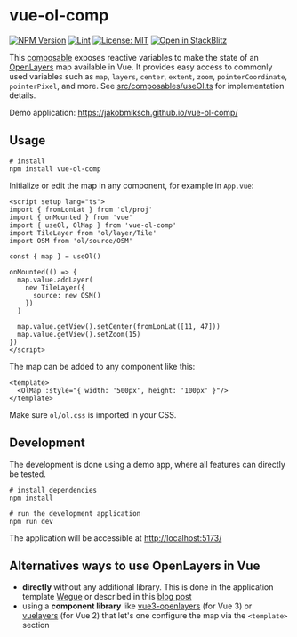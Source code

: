 # vue-ol-comp 

[![NPM Version](https://badgen.net/npm/v/vue-ol-comp)](https://www.npmjs.com/package/vue-ol-comp) <!-- markdown-link-check-disable-line -->
[![Lint](https://github.com/JakobMiksch/vue-ol-comp/actions/workflows/lint.yml/badge.svg)](https://github.com/JakobMiksch/vue-ol-comp/actions/workflows/lint.yml) <!-- markdown-link-check-disable-line -->
[![License: MIT](https://img.shields.io/badge/License-MIT-yellow.svg)](https://opensource.org/licenses/MIT) <!-- markdown-link-check-disable-line -->
[![Open in StackBlitz](https://developer.stackblitz.com/img/open_in_stackblitz_small.svg)](https://stackblitz.com/github/JakobMiksch/vue-ol-comp) <!-- markdown-link-check-disable-line -->

This [composable](https://vuejs.org/guide/reusability/composables) exposes reactive variables to make the state of an [OpenLayers](https://openlayers.org/) map available in Vue. It provides easy access to commonly used variables such as `map`, `layers`, `center`, `extent`, `zoom`, `pointerCoordinate`, `pointerPixel`, and more. See [src/composables/useOl.ts](src/composables/useOl.ts) for implementation details.

Demo application: <https://jakobmiksch.github.io/vue-ol-comp/>

## Usage

```shell
# install
npm install vue-ol-comp
```

Initialize or edit the map in any component, for example in `App.vue`:

```vue
<script setup lang="ts">
import { fromLonLat } from 'ol/proj'
import { onMounted } from 'vue'
import { useOl, OlMap } from 'vue-ol-comp'
import TileLayer from 'ol/layer/Tile'
import OSM from 'ol/source/OSM'

const { map } = useOl()

onMounted(() => {
  map.value.addLayer(
    new TileLayer({
      source: new OSM()
    })
  )

  map.value.getView().setCenter(fromLonLat([11, 47]))
  map.value.getView().setZoom(15)
})
</script>
```

The map can be added to any component like this:

```vue
<template>
  <OlMap :style="{ width: '500px', height: '100px' }"/>
</template>
```

Make sure `ol/ol.css` is imported in your CSS.

## Development

The development is done using a demo app, where all features can directly be tested.

```shell
# install dependencies
npm install

# run the development application
npm run dev
```

The application will be accessible at <http://localhost:5173/> <!-- markdown-link-check-disable-line -->

## Alternatives ways to use OpenLayers in Vue

- **directly** without any additional library. This is done in the application template [Wegue](https://github.com/wegue-oss/wegue/) or described in this [blog post](https://spatial-dev.guru/2022/02/20/integrating-openlayers-map-with-vuejs-create-map-part-1/)
- using a **component library** like [vue3-openlayers](https://github.com/MelihAltintas/vue3-openlayers) (for Vue 3) or [vuelayers](https://github.com/ghettovoice/vuelayers) (for Vue 2) that let's one configure the map via the `<template>` section
